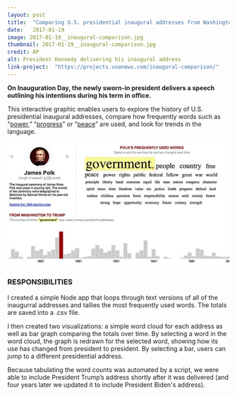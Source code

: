 ```yaml
---
layout: post
title:  "Comparing U.S. presidential inaugural addresses from Washington to Trump"
date:   2017-01-19
image: 2017-01-19__inaugural-comparison.jpg
thumbnail: 2017-01-19__inaugural-comparison.jpg
credit: AP
alt: President Kennedy delivering his inaugural address
link-project:  "https://projects.voanews.com/inaugural-comparison/"
---
```


**On Inauguration Day, the newly sworn-in president delivers a speech outlining his intentions during his term in office.**

This interactive graphic enables users to explore the history of U.S. presidential inaugural addresses, compare how frequently words such as “[power](https://projects.voanews.com/inaugural-comparison/?inauguration=13&word=power),” “[progress](https://projects.voanews.com/inaugural-comparison/?inauguration=35&word=progress)” or “[peace](https://projects.voanews.com/inaugural-comparison/?inauguration=46&word=peace)” are used, and look for trends in the language.

<a href="https://projects.voanews.com/inaugural-comparison/"><img src="/img/inaugural-address--640x360.jpg" /></a>

### RESPONSIBILITIES

I created a simple Node app that loops through text versions of all of the inaugurral addresses and tallies the most frequently used words. The totals are saved into a .csv file. 

I then created two visualizations: a simple word cloud for each address as well as bar graph comparing the totals over time. By selecting a word in the word cloud, the graph is redrawn for the selected word, showing how its use has changed from president to president. By selecting a bar, users can jump to a different presidential address.

Because tabulating the word counts was automated by a script, we were able to include President Trump’s address shortly after it was delivered (and four years later we updated it to include President Biden's address).